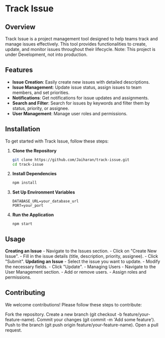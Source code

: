 # Track Issue

## Overview

Track Issue is a project management tool designed to help teams track and manage issues effectively. This tool provides functionalities to create, update, and monitor issues throughout their lifecycle.
Note: This project is under Development, not into production.

## Features

- **Issue Creation**: Easily create new issues with detailed descriptions.
- **Issue Management**: Update issue status, assign issues to team members, and set priorities.
- **Notifications**: Get notifications for issue updates and assignments.
- **Search and Filter**: Search for issues by keywords and filter them by status, priority, or assignee.
- **User Management**: Manage user roles and permissions.

## Installation

To get started with Track Issue, follow these steps:

1. **Clone the Repository**
   ```bash
   git clone https://github.com/Jaiharan/track-issue.git
   cd track-issue
   ```
2. **Install Dependencies**
   ```bash
   npm install
   ```
3. **Set Up Environment Variables**
   ```
   DATABASE_URL=your_database_url
   PORT=your_port
   ```
4. **Run the Application**
   ```
   npm start
   ```
## Usage
  **Creating an Issue**
    - Navigate to the Issues section.
    - Click on "Create New Issue".
    - Fill in the issue details (title, description, priority, assignee).
    - Click "Submit".
  **Updating an Issue**
    - Select the issue you want to update.
    - Modify the necessary fields.
    - Click "Update".
    - Managing Users
    - Navigate to the User Management section.
    - Add or remove users.
    - Assign roles and permissions.
## Contributing
  We welcome contributions! Please follow these steps to contribute:

Fork the repository.
Create a new branch (git checkout -b feature/your-feature-name).
Commit your changes (git commit -m 'Add some feature').
Push to the branch (git push origin feature/your-feature-name).
Open a pull request.
